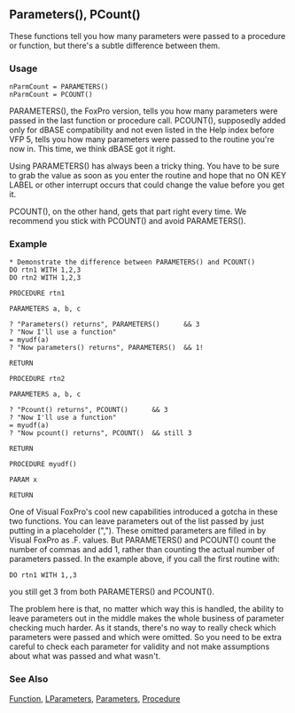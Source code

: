 ## Parameters(), PCount()

These functions tell you how many parameters were passed to a procedure or function, but there's a subtle difference between them.

### Usage

```foxpro
nParmCount = PARAMETERS()
nParmCount = PCOUNT()
```

PARAMETERS(), the FoxPro version, tells you how many parameters were passed in the last function or procedure call. PCOUNT(), supposedly added only for dBASE compatibility and not even listed in the Help index before VFP 5, tells you how many parameters were passed to the routine you're now in. This time, we think dBASE got it right. 

Using PARAMETERS() has always been a tricky thing. You have to be sure to grab the value as soon as you enter the routine and hope that no ON KEY LABEL or other interrupt occurs that could change the value before you get it.

PCOUNT(), on the other hand, gets that part right every time. We recommend you stick with PCOUNT() and avoid PARAMETERS().

### Example

```foxpro
* Demonstrate the difference between PARAMETERS() and PCOUNT()
DO rtn1 WITH 1,2,3
DO rtn2 WITH 1,2,3

PROCEDURE rtn1

PARAMETERS a, b, c

? "Parameters() returns", PARAMETERS()      && 3
? "Now I'll use a function"
= myudf(a)
? "Now parameters() returns", PARAMETERS()  && 1!

RETURN

PROCEDURE rtn2

PARAMETERS a, b, c

? "Pcount() returns", PCOUNT()      && 3
? "Now I'll use a function"
= myudf(a)
? "Now pcount() returns", PCOUNT()  && still 3

RETURN

PROCEDURE myudf()

PARAM x

RETURN
```

One of Visual FoxPro's cool new capabilities introduced a gotcha in these two functions. You can leave parameters out of the list passed by just putting in a placeholder (","). These omitted parameters are filled in by Visual FoxPro as .F. values. But PARAMETERS() and PCOUNT() count the number of commas and add 1, rather than counting the actual number of parameters passed. In the example above, if you call the first routine with:

```foxpro
DO rtn1 WITH 1,,3
```
you still get 3 from both PARAMETERS() and PCOUNT().

The problem here is that, no matter which way this is handled, the ability to leave parameters out in the middle makes the whole business of parameter checking much harder. As it stands, there's no way to really check which parameters were passed and which were omitted. So you need to be extra careful to check each parameter for validity and not make assumptions about what was passed and what wasn't.

### See Also

[Function](s4g219.md), [LParameters](s4g441.md), [Parameters](s4g441.md), [Procedure](s4g219.md)